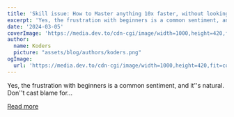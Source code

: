 ```yaml
---
title: 'Skill issue: How to Master anything 10x faster, without looking stupid'
excerpt: 'Yes, the frustration with beginners is a common sentiment, and it''s natural. Don''t cast blame for...'
date: '2024-03-05'
coverImage: 'https://media.dev.to/cdn-cgi/image/width=1000,height=420,fit=cover,gravity=auto,format=auto/https%3A%2F%2Fdev-to-uploads.s3.amazonaws.com%2Fuploads%2Farticles%2Fltyyw5t5cmzo10ltnn98.jpeg'
author:
  name: Koders
  picture: "assets/blog/authors/koders.png"
ogImage:
  url: 'https://media.dev.to/cdn-cgi/image/width=1000,height=420,fit=cover,gravity=auto,format=auto/https%3A%2F%2Fdev-to-uploads.s3.amazonaws.com%2Fuploads%2Farticles%2Fltyyw5t5cmzo10ltnn98.jpeg'
---
```


Yes, the frustration with beginners is a common sentiment, and it''s natural. Don''t cast blame for...

[Read more](https://dev.to/drpraze/skill-issue-how-to-master-anything-10x-faster-without-looking-stupid-2hj4)
